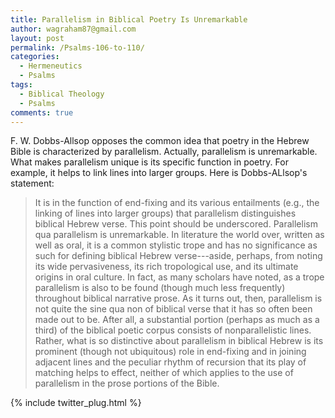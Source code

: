```yaml
---
title: Parallelism in Biblical Poetry Is Unremarkable
author: wagraham87@gmail.com
layout: post
permalink: /Psalms-106-to-110/
categories:
  - Hermeneutics
  - Psalms
tags:
  - Biblical Theology
  - Psalms
comments: true
---
```


F. W. Dobbs-Allsop opposes the common idea that poetry in the Hebrew Bible is characterized by parallelism. Actually, parallelism is unremarkable. What makes parallelism unique is its specific function in poetry. For example, it helps to link lines into larger groups. Here is Dobbs-ALlsop's statement: 

>It is in the function of end-fixing and its various entailments (e.g., the linking of lines into larger groups) that parallelism distinguishes biblical Hebrew verse. This point should be underscored. Parallelism qua parallelism is unremarkable. In literature the world over, written as well as oral, it is a common stylistic trope and has no significance as such for defining biblical Hebrew verse---aside, perhaps, from noting its wide pervasiveness, its rich tropological use, and its ultimate origins in oral culture. In fact, as many scholars have noted, as a trope parallelism is also to be found (though much less frequently) throughout biblical narrative prose. As it turns out, then, parallelism is not quite the sine qua non of biblical verse that it has so often been made out to be. After all, a substantial portion (perhaps as much as a third) of the biblical poetic corpus consists of nonparallelistic lines. Rather, what is so distinctive about parallelism in biblical Hebrew is its prominent (though not ubiquitous) role in end-fixing and in joining adjacent lines and the peculiar rhythm of recursion that its play of matching helps to effect, neither of which applies to the use of parallelism in the prose portions of the Bible.


{% include twitter_plug.html %}   